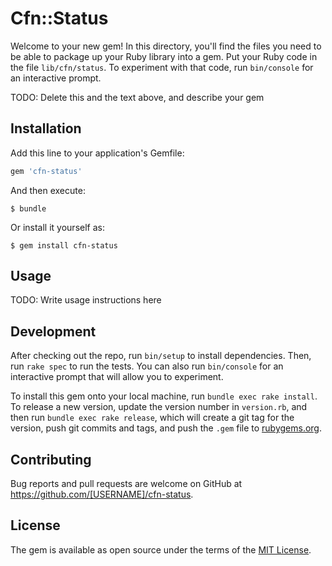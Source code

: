 # Cfn::Status

Welcome to your new gem! In this directory, you'll find the files you need to be able to package up your Ruby library into a gem. Put your Ruby code in the file `lib/cfn/status`. To experiment with that code, run `bin/console` for an interactive prompt.

TODO: Delete this and the text above, and describe your gem

## Installation

Add this line to your application's Gemfile:

```ruby
gem 'cfn-status'
```

And then execute:

    $ bundle

Or install it yourself as:

    $ gem install cfn-status

## Usage

TODO: Write usage instructions here

## Development

After checking out the repo, run `bin/setup` to install dependencies. Then, run `rake spec` to run the tests. You can also run `bin/console` for an interactive prompt that will allow you to experiment.

To install this gem onto your local machine, run `bundle exec rake install`. To release a new version, update the version number in `version.rb`, and then run `bundle exec rake release`, which will create a git tag for the version, push git commits and tags, and push the `.gem` file to [rubygems.org](https://rubygems.org).

## Contributing

Bug reports and pull requests are welcome on GitHub at https://github.com/[USERNAME]/cfn-status.

## License

The gem is available as open source under the terms of the [MIT License](https://opensource.org/licenses/MIT).
